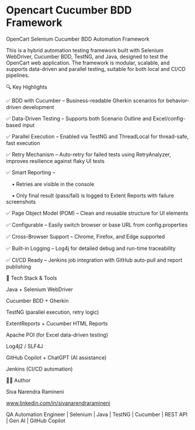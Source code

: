 
 # Opencart Cucumber BDD Framework

OpenCart Selenium Cucumber BDD Automation Framework

This is a hybrid automation testing framework built with Selenium WebDriver, Cucumber BDD, TestNG, and Java, designed to test the OpenCart web application. The framework is modular, scalable, and supports data-driven and parallel testing, suitable for both local and CI/CD pipelines.

🔍 Key Highlights

✅ BDD with Cucumber – Business-readable Gherkin scenarios for behavior-driven development

✅ Data-Driven Testing – Supports both Scenario Outline and Excel/config-based input

✅ Parallel Execution – Enabled via TestNG and ThreadLocal<WebDriver> for thread-safe, fast execution

✅ Retry Mechanism – Auto-retry for failed tests using RetryAnalyzer, improves resilience against flaky UI tests

✅ Smart Reporting –

    • Retries are visible in the console
    
    • Only final result (pass/fail) is logged to Extent Reports with failure screenshots
    
✅ Page Object Model (POM) – Clean and reusable structure for UI elements

✅ Configurable – Easily switch browser or base URL from config.properties

✅ Cross-Browser Support – Chrome, Firefox, and Edge supported

✅ Built-in Logging – Log4j for detailed debug and run-time traceability

✅ CI/CD Ready – Jenkins job integration with GitHub auto-pull and report publishing

🔧 Tech Stack & Tools

Java + Selenium WebDriver

Cucumber BDD + Gherkin

TestNG (parallel execution, retry logic)

ExtentReports + Cucumber HTML Reports

Apache POI (for Excel data-driven testing)

Log4j2 / SLF4J

GitHub Copilot + ChatGPT (AI assistance)

Jenkins (CI/CD automation)

👨‍💻 Author

Siva Narendra Ramineni

www.linkedin.com/in/sivanarendraramineni

QA Automation Engineer | Selenium | Java | TestNG | Cucumber | REST API | Gen AI | GitHub Copilot
